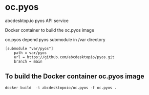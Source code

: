 # oc.pyos
abcdesktop.io pyos API service

Docker container to build the oc.pyos image

oc.pyos depend pyos submodule in /var directory 

```
[submodule "var/pyos"]
	path = var/pyos
	url = https://github.com/abcdesktopio/pyos.git
	branch = main
```

## To build the Docker container oc.pyos image
```
docker build  -t abcdesktopoio/oc.pyos -f oc.pyos .
```

